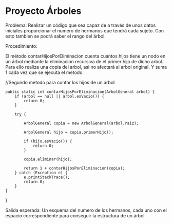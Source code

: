 # Proyecto Árboles 
Problema: Realizar un código que sea capaz de a través de unos datos iniciales proporcionar el numero de hermanos que tendrá cada sujeto. Con esto tambien se podrá saber el rango del árbol.

Procedimiento: 

El método contarHijosPorEliminacion cuenta cuántos hijos tiene un nodo en un árbol mediante la eliminacion recursiva de el primer hijo de dicho arbol. Para ello realiza una copia del arbol, asi no afectará al arbol original. Y suma 1 cada vez que se ejecuta el metodo.

//Segundo metodo para contar los hijos de un arbol
    
    public static int contarHijosPorEliminacion(ArbolGeneral arbol) {
        if (arbol == null || arbol.esVacio()) {
            return 0;
        }

        try {
           
            ArbolGeneral copia = new ArbolGeneral(arbol.raiz);
       
            ArbolGeneral hijo = copia.primerHijo();
            
            if (hijo.esVacio()) {
                return 0;
            }

            copia.eliminar(hijo);

            return 1 + contarHijosPorEliminacion(copia);
        } catch (Exception e) {
            e.printStackTrace();
            return 0;
        }
    }

}


Salida esperada: Un esquema del numero de los hermanos, cada uno con el espacio correspondiente para conseguir la estructura de un árbol
